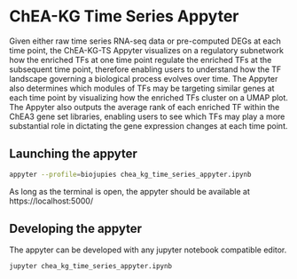 # ChEA-KG Time Series Appyter

Given either raw time series RNA-seq data or pre-computed DEGs at each time point, the ChEA-KG-TS Appyter visualizes on a regulatory subnetwork how the enriched TFs at one time point regulate the enriched TFs at the subsequent time point, therefore enabling users to understand how the TF landscape governing a biological process evolves over time. The Appyter also determines which modules of TFs may be targeting similar genes at each time point by visualizing how the enriched TFs cluster on a UMAP plot. The Appyter also outputs the average rank of each enriched TF within the ChEA3 gene set libraries, enabling users to see which TFs may play a more substantial role in dictating the gene expression changes at each time point.

## Launching the appyter
```bash
appyter --profile=biojupies chea_kg_time_series_appyter.ipynb
```

As long as the terminal is open, the appyter should be available at https://localhost:5000/

## Developing the appyter
The appyter can be developed with any jupyter notebook compatible editor.
```bash
jupyter chea_kg_time_series_appyter.ipynb
```
